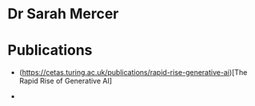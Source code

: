 # Dr Sarah Mercer

# Publications

* (https://cetas.turing.ac.uk/publications/rapid-rise-generative-ai)[The Rapid Rise of Generative AI]

* 
